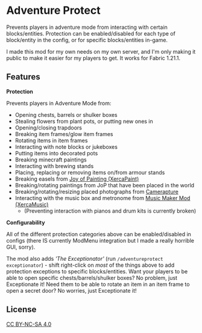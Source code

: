 
# Adventure Protect

Prevents players in adventure mode from interacting with certain blocks/entities. Protection can be enabled/disabled for each type of block/entity in the config, or for specific blocks/entities in-game.

I made this mod for my own needs on my own server, and I'm only making it public to make it easier for my players to get. It works for Fabric 1.21.1.
## Features

**Protection**

Prevents players in Adventure Mode from:

- Opening chests, barrels or shulker boxes
- Stealing flowers from plant pots, or putting new ones in
- Opening/closing trapdoors
- Breaking item frames/glow item frames
- Rotating items in item frames
- Interacting with note blocks or jukeboxes
- Putting items into decorated pots
- Breaking minecraft paintings
- Interacting with brewing stands
- Placing, replacing or removing items on/from armour stands
- Breaking easels from [Joy of Painting (XercaPaint)](https://modrinth.com/mod/joy-of-painting)
- Breaking/rotating paintings from JoP that have been placed in the world
- Breaking/rotating/resizing placed photographs from [Camerapture](https://modrinth.com/mod/camerapture)
- Interacting with the music box and metronome from [Music Maker Mod (XercaMusic)](https://modrinth.com/mod/music-maker-mod)
  - (Preventing interaction with pianos and drum kits is currently broken)

**Configurability**

All of the different protection categories above can be enabled/disabled in configs (there IS currently ModMenu integration but I made a really horrible GUI, sorry).

The mod also adds *'The Exceptionator'* (run `/adventureprotect exceptionator`) - shift right-click on *most* of the things above to add protection exceptions to specific blocks/entities. Want your players to be able to open specific chests/barrels/shulker boxes? No problem, just Exceptionate it! Need them to be able to rotate an item in an item frame to open a secret door? No worries, just Exceptionate it!


## License

[CC BY-NC-SA 4.0](https://creativecommons.org/licenses/by-nc-sa/4.0/)
